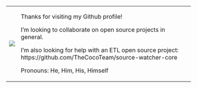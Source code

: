 <table cellspacing="0" cellpadding="0">
  <tr>
    <td>
      <img src="https://i.giphy.com/Wn74RUT0vjnoU98Hnt.gif" />
    </td>
    <td>
      <p>Thanks for visiting my Github profile!</p>
      <p>I’m looking to collaborate on open source projects in general.</p>
      <p>I’m also looking for help with an ETL open source project: https://github.com/TheCocoTeam/source-watcher-core</p>
      <p>Pronouns: He, Him, His, Himself</p>
    </td>
  </tr>
  <!--
  <tr>
    <td colspan="2">
      <img alt=":)" src="https://github-home-page.herokuapp.com#1" />
    </td>
  </tr>
  -->
</table>
